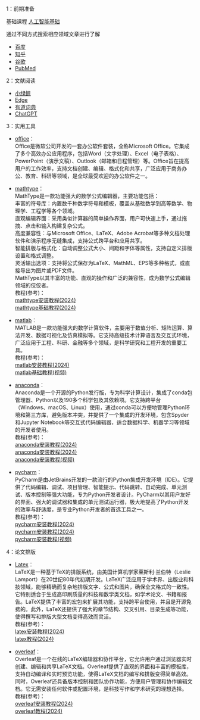 1：前期准备  

基础课程
[人工智能基础](https://www.bilibili.com/video/BV1sU4y1o7qy/)


通过不同方式搜索相应领域文章进行了解
* [百度](https://www.baidu.com/)
* [知乎](https://www.zhihu.com/)
* [谷歌](https://www.google.com/)
* [PubMed](https://pubmed.ncbi.nlm.nih.gov/)  
  
2：文献阅读  

* [小绿鲸](https://www.xljsci.com/)
* [Edge](https://www.microsoft.com/zh-cn/edge/welcome?exp=e155&form=MT00A8)
* [有道词典](https://www.youdao.com/)
* [ChatGPT](https://openai.com/index/chatgpt/)  

3：实用工具  

* [office](http://ms.henu.edu.cn/)：  
Office是微软公司开发的一套办公软件套装，全称Microsoft Office。它集成了多个高效办公应用程序，包括Word（文字处理）、Excel（电子表格）、PowerPoint（演示文稿）、Outlook（邮箱和日程管理）等。Office旨在提高用户的工作效率，支持文档创建、编辑、格式化和共享，广泛应用于商务办公、教育、科研等领域，是全球最受欢迎的办公软件之一。    

* [mathtype](www.mathtype.cn)：  
MathType是一款功能强大的数学公式编辑器，主要功能包括：  
  丰富的符号库：内置数千种数学符号和模板，覆盖从基础数学到高等数学、物理学、工程学等各个领域。  
  直观编辑界面：采用类似计算器的简单操作界面，用户可快速上手，通过拖拽、点击和输入构建复杂公式。  
  高度兼容性：与Microsoft Office、LaTeX、Adobe Acrobat等多种文档处理软件和演示程序无缝集成，支持公式跨平台和应用共享。  
  智能排版与格式化：自动调整公式大小、间距和字体等属性，支持自定义排版设置和格式调整。  
  灵活输出选项：支持将公式保存为LaTeX、MathML、EPS等多种格式，或直接导出为图片或PDF文件。  
MathType以其丰富的功能、直观的操作和广泛的兼容性，成为数学公式编辑领域的佼佼者。  
教程(参考)：  
[mathtype安装教程(2024)](https://blog.csdn.net/m0_51233386/article/details/129885391)  
[mathtype基础教程(2024)](https://blog.csdn.net/qq_45296693/article/details/131176762)  

* [matlab](https://www.mathworks.com/products/matlab-home.html)：  
  MATLAB是一款功能强大的数学计算软件，主要用于数值分析、矩阵运算、算法开发、数据可视化及仿真模拟等。它支持高级技术计算语言及交互式环境，广泛应用于工程、科研、金融等多个领域，是科学研究和工程开发的重要工具。  
教程(参考)：  
[matlab安装教程(2024)](https://blog.csdn.net/qq_45296693/article/details/131176762)  
[matlab基础教程(视频)](https://www.bilibili.com/video/BV13D4y1Q7RS)  

* [anaconda](https://www.anaconda.com/)：  
Anaconda是一个开源的Python发行版，专为科学计算设计，集成了conda包管理器、Python以及190多个科学包及其依赖项。它支持跨平台（Windows、macOS、Linux）使用，通过conda可以方便地管理Python环境和第三方库，避免版本冲突，并提供了一个集成的开发环境，包含Spyder和Jupyter Notebook等交互式代码编辑器，适合数据科学、机器学习等领域的开发者使用。  
教程(参考)：  
[anaconda安装教程(2024)](https://blog.csdn.net/AV_VA1/article/details/138926616)  
[anaconda安装教程(2024)](https://blog.csdn.net/weixin_46474921/article/details/133021583)  
[anaconda安装教程(视频)](https://www.bilibili.com/video/BV1K7411c7EL)  

* [pycharm](https://www.jetbrains.com.cn/en-us/pycharm/)：  
PyCharm是由JetBrains开发的一款流行的Python集成开发环境（IDE）。它提供了代码编辑、调试、项目管理、智能提示、代码跳转、自动完成、单元测试、版本控制等强大功能，专为Python开发者设计。PyCharm以其用户友好的界面、强大的调试器和集成的单元测试运行器，极大地提高了Python开发的效率与舒适度，是专业Python开发者的首选工具之一。  
教程(参考)：  
[pycharm安装教程(2024)](https://blog.csdn.net/2302_79334848/article/details/132128699)  
[pycharm安装教程(2024)](https://blog.csdn.net/weixin_46474921/article/details/133021583)  
[pycharm安装教程(视频)](https://www.bilibili.com/video/BV1K7411c7EL)  


4：论文排版
* [Latex](https://www.latex-project.org/)：  
LaTeX是一种基于TeX的排版系统，由美国计算机学家莱斯利·兰伯特（Leslie Lamport）在20世纪80年代初期开发。LaTeX广泛应用于学术界、出版业和科技领域，能够精确而复杂地排版文字、公式和图片，确保全文格式的一致性。它特别适合于生成高印刷质量的科技和数学类文档，如学术论文、书籍和报告。LaTeX提供了丰富的宏包来扩展其功能，支持跨平台使用，并且是开源免费的。此外，LaTeX还提供了强大的章节结构、交叉引用、目录生成等功能，使得撰写和排版大型文档变得高效而灵活。  
教程(参考)：  
[latex安装教程(2024)](https://blog.csdn.net/qq_45100200/article/details/134888507)  
[latex教程(2024)](https://blog.csdn.net/weixin_54338498/article/details/130164090)

* [overleaf](https://www.overleaf.com/)：  
Overleaf是一个在线的LaTeX编辑器和协作平台，它允许用户通过浏览器实时创建、编辑和共享LaTeX文档。Overleaf提供了直观的界面和丰富的模板库，支持自动编译和实时预览功能，使得LaTeX文档的编写和排版变得简单高效。同时，Overleaf还具备版本控制和团队协作功能，方便用户管理和协作编辑文档。它无需安装任何软件或配置环境，是科技写作和学术研究的理想选择。   
教程(参考)：  
[overleaf安装教程(2024)](https://blog.csdn.net/qq_45100200/article/details/134888507)  
[overleaf教程(2024)](https://blog.csdn.net/weixin_54338498/article/details/130164090)  

